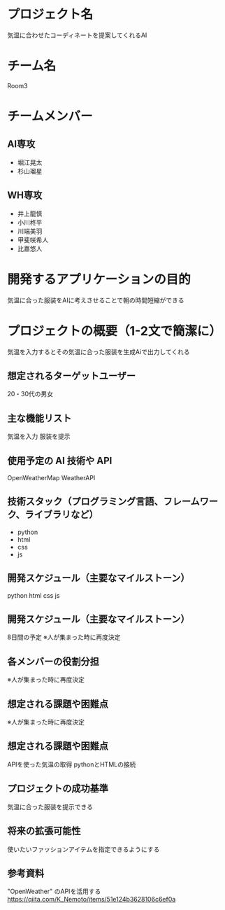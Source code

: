 # プロジェクト名

気温に合わせたコーディネートを提案してくれるAI

# チーム名

Room3

# チームメンバー
## AI専攻

- 堀江晃太
- 杉山瑠星

## WH専攻

- 井上龍慎
- 小川柊平
- 川端美羽
- 甲斐咲希人
- 比嘉悠人

# 開発するアプリケーションの目的
気温に合った服装をAIに考えさせることで朝の時間短縮ができる

# プロジェクトの概要（1-2文で簡潔に）
気温を入力するとその気温に合った服装を生成Aiで出力してくれる

## 想定されるターゲットユーザー
20・30代の男女

## 主な機能リスト

気温を入力
服装を提示

## 使用予定の AI 技術や API
OpenWeatherMap
WeatherAPI

## 技術スタック（プログラミング言語、フレームワーク、ライブラリなど）

- python
- html
- css
- js

## 開発スケジュール（主要なマイルストーン）
python
html
css
js

## 開発スケジュール（主要なマイルストーン）
8日間の予定
※人が集まった時に再度決定

## 各メンバーの役割分担
※人が集まった時に再度決定

## 想定される課題や困難点
※人が集まった時に再度決定

## 想定される課題や困難点
APIを使った気温の取得
pythonとHTMLの接続

## プロジェクトの成功基準
気温に合った服装を提示できる

## 将来の拡張可能性
使いたいファッションアイテムを指定できるようにする

## 参考資料
"OpenWeather" のAPIを活用する
https://qiita.com/K_Nemoto/items/51e124b3628106c6ef0a
